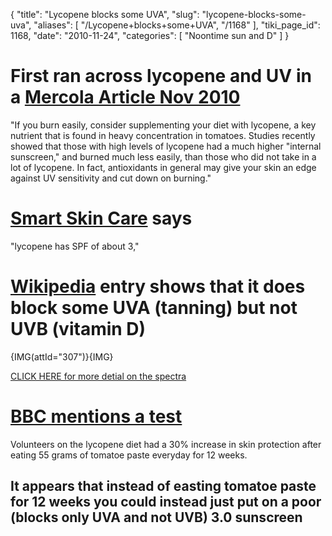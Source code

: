 {
  "title": "Lycopene blocks some UVA",
  "slug": "lycopene-blocks-some-uva",
  "aliases": [
    "/Lycopene+blocks+some+UVA",
    "/1168"
  ],
  "tiki_page_id": 1168,
  "date": "2010-11-24",
  "categories": [
    "Noontime sun and D"
  ]
}


# First ran across lycopene and UV in a [Mercola Article Nov 2010](http://www.naturalnews.com/030500_vitamin_D_absorption.html)

"If you burn easily, consider supplementing your diet with lycopene, a key nutrient that is found in heavy concentration in tomatoes. Studies recently showed that those with high levels of lycopene had a much higher "internal sunscreen," and burned much less easily, than those who did not take in a lot of lycopene. In fact, antioxidants in general may give your skin an edge against UV sensitivity and cut down on burning."

# [Smart Skin Care](http://www.smartskincare.com/treatments/topical/lycopene.html) says

"lycopene has SPF of about 3,"

# [Wikipedia](http://en.wikipedia.org/wiki/Lycopene_%28data_page%29) entry shows that it does block some UVA (tanning) but not UVB (vitamin D)

{IMG(attId="307")}{IMG}

[CLICK HERE for more detial on the spectra](http://www.google.com/url?sa=t&source=web&cd=42&ved=0CB4QFjABOCg&url=http%3A%2F%2Finfohost.nmt.edu%2F~jaltig%2FLycopeneSpectrum.pdf&rct=j&q=lycopene%20(UV%20OR%20tan)&ei=3wDtTPPLGIq4sQPu_eiNBw&usg=AFQjCNExxB1JoXh7X-K1S3LUxpOTzFZ9Uw&sig2=LV9mkGeYNZy1yF5ABhqlCQ&cad=rja)

# [BBC mentions a test](http://www.bbc.co.uk/sn/humanbody/truthaboutfood/young/tomatoes.shtml)

Volunteers on the lycopene diet had a 30% increase in skin protection after eating 55 grams of tomatoe paste everyday for 12 weeks.

## It appears that instead of easting tomatoe paste for 12 weeks you could instead just put on a poor (blocks only UVA and not UVB) 3.0 sunscreen

